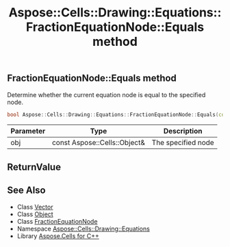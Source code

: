 ﻿---
title: Aspose::Cells::Drawing::Equations::FractionEquationNode::Equals method
linktitle: Equals
second_title: Aspose.Cells for C++ API Reference
description: 'Aspose::Cells::Drawing::Equations::FractionEquationNode::Equals method. Determine whether the current equation node is equal to the specified node in C++.'
type: docs
weight: 800
url: /cpp/aspose.cells.drawing.equations/fractionequationnode/equals/
---
## FractionEquationNode::Equals method


Determine whether the current equation node is equal to the specified node.

```cpp
bool Aspose::Cells::Drawing::Equations::FractionEquationNode::Equals(const Aspose::Cells::Object &obj)
```


| Parameter | Type | Description |
| --- | --- | --- |
| obj | const Aspose::Cells::Object\& | The specified node |

## ReturnValue



## See Also

* Class [Vector](../../../aspose.cells/vector/)
* Class [Object](../../../aspose.cells/object/)
* Class [FractionEquationNode](../)
* Namespace [Aspose::Cells::Drawing::Equations](../../)
* Library [Aspose.Cells for C++](../../../)
